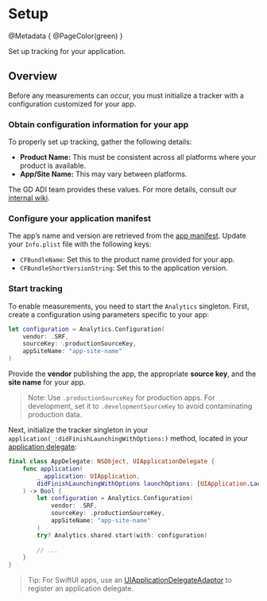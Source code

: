 # Setup

@Metadata {
    @PageColor(green)
}

Set up tracking for your application.

## Overview

Before any measurements can occur, you must initialize a tracker with a configuration customized for your app.

### Obtain configuration information for your app

To properly set up tracking, gather the following details:

- **Product Name:** This must be consistent across all platforms where your product is available.
- **App/Site Name:** This may vary between platforms.

The GD ADI team provides these values. For more details, consult our [internal wiki](https://confluence.srg.beecollaboration.com/display/INTFORSCHUNG/Guidance+Implementation+Apps).

### Configure your application manifest

The app’s name and version are retrieved from the [app manifest](https://developer.apple.com/documentation/bundleresources/information_property_list). Update your `Info.plist` file with the following keys:

- `CFBundleName`: Set this to the product name provided for your app.
- `CFBundleShortVersionString`: Set this to the application version.

### Start tracking

To enable measurements, you need to start the ``Analytics`` singleton. First, create a configuration using parameters specific to your app:

```swift
let configuration = Analytics.Configuration(
    vendor: .SRF,
    sourceKey: .productionSourceKey,
    appSiteName: "app-site-name"
)
```

Provide the **vendor** publishing the app, the appropriate **source key**, and the **site name** for your app.

> Note: Use `.productionSourceKey` for production apps. For development, set it to `.developmentSourceKey` to avoid contaminating production data.

Next, initialize the tracker singleton in your `application(_:didFinishLaunchingWithOptions:)` method, located in your [application delegate](https://developer.apple.com/documentation/uikit/uiapplicationdelegate):

```swift
final class AppDelegate: NSObject, UIApplicationDelegate {
    func application(
        _ application: UIApplication, 
        didFinishLaunchingWithOptions launchOptions: [UIApplication.LaunchOptionsKey: Any]? = nil
    ) -> Bool {
        let configuration = Analytics.Configuration(
            vendor: .SRF,
            sourceKey: .productionSourceKey,
            appSiteName: "app-site-name"
        )
        try? Analytics.shared.start(with: configuration)
        
        // ...
    }
}
```

> Tip: For SwiftUI apps, use an [UIApplicationDelegateAdaptor](https://developer.apple.com/documentation/swiftui/uiapplicationdelegateadaptor) to register an application delegate.
